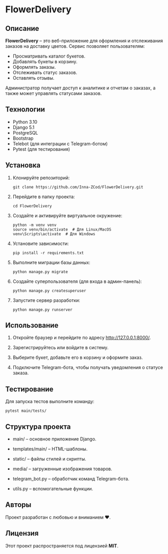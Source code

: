 # FlowerDelivery


## Описание

**FlowerDelivery** – это веб-приложение для оформления и отслеживания заказов на доставку цветов. Сервис позволяет пользователям:

- Просматривать каталог букетов.
- Добавлять букеты в корзину.
- Оформлять заказы.
- Отслеживать статус заказов.
- Оставлять отзывы.

Администратор получает доступ к аналитике и отчетам о заказах, а также может управлять статусами заказов.


## Технологии

- Python 3.10
- Django 5.1
- PostgreSQL
- Bootstrap
- Telebot (для интеграции с Telegram-ботом)
- Pytest (для тестирования)


## Установка

1. Клонируйте репозиторий:

   ```
   git clone https://github.com/Inna-ZCod/FlowerDelivery.git
   ```

2. Перейдите в папку проекта:

   ```
   cd FlowerDelivery
   ```

3. Создайте и активируйте виртуальное окружение:

   ```
   python -m venv venv
   source venv/bin/activate  # Для Linux/MacOS
   venv\Scripts\activate  # Для Windows
   ```

4. Установите зависимости:

   ```
   pip install -r requirements.txt
   ```

5. Выполните миграции базы данных:

   ```
   python manage.py migrate
   ```

6. Создайте суперпользователя (для входа в админ-панель):

   ```
   python manage.py createsuperuser
   ```

7. Запустите сервер разработки:

   ```
   python manage.py runserver
   ```


## Использование

1. Откройте браузер и перейдите по адресу http://127.0.0.1:8000/.

2. Зарегистрируйтесь или войдите в систему.

3. Выберите букет, добавьте его в корзину и оформите заказ.

4. Подключите Telegram-бота, чтобы получать уведомления о статусе заказа.


## Тестирование

Для запуска тестов выполните команду:

   ```
   pytest main/tests/
   ```


## Структура проекта

- main/ – основное приложение Django.

- templates/main/ – HTML-шаблоны.

- static/ – файлы стилей и скрипты.

- media/ – загруженные изображения товаров.

- telegram_bot.py – обработчик команд Telegram-бота.

- utils.py – вспомогательные функции.


## Авторы

Проект разработан с любовью и вниманием ❤️.


## Лицензия

Этот проект распространяется под лицензией **MIT**.
